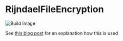 # RijndaelFileEncryption
![Build Image](https://github.com/tfenster/RijndaelFileEncryption/workflows/Build%20Image/badge.svg)

See [this blog post](https://tobiasfenster.io/handle-secrets-in-windows-based-github-actions-and-docker-containers) for an explanation how this is used
